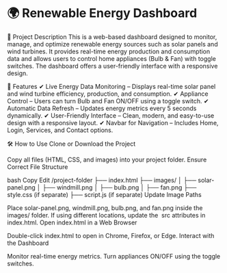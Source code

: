 # 🌍 Renewable Energy Dashboard  

📌 Project Description
This is a web-based dashboard designed to monitor, manage, and optimize renewable energy sources such as solar panels and wind turbines. It provides real-time energy production and consumption data and allows users to control home appliances (Bulb & Fan) with toggle switches. The dashboard offers a user-friendly interface with a responsive design.

🚀 Features
✔ Live Energy Data Monitoring – Displays real-time solar panel and wind turbine efficiency, production, and consumption.
✔ Appliance Control – Users can turn Bulb and Fan ON/OFF using a toggle switch.
✔ Automatic Data Refresh – Updates energy metrics every 5 seconds dynamically.
✔ User-Friendly Interface – Clean, modern, and easy-to-use design with a responsive layout.
✔ Navbar for Navigation – Includes Home, Login, Services, and Contact options.

🛠 How to Use
Clone or Download the Project

Copy all files (HTML, CSS, and images) into your project folder.
Ensure Correct File Structure

bash
Copy
Edit
/project-folder
├── index.html
├── images/
│   ├── solar-panel.png
│   ├── windmill.png
│   ├── bulb.png
│   ├── fan.png
├── style.css (if separate)
├── script.js (if separate)
Update Image Paths

Place solar-panel.png, windmill.png, bulb.png, and fan.png inside the images/ folder.
If using different locations, update the <img> src attributes in index.html.
Open index.html in a Web Browser

Double-click index.html to open in Chrome, Firefox, or Edge.
Interact with the Dashboard

Monitor real-time energy metrics.
Turn appliances ON/OFF using the toggle switches.
